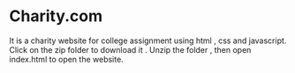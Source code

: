 # Charity.com
It is a charity website for college assignment using html , css and javascript.
Click on the zip folder to download it .
Unzip the folder , then open index.html to open the website.
